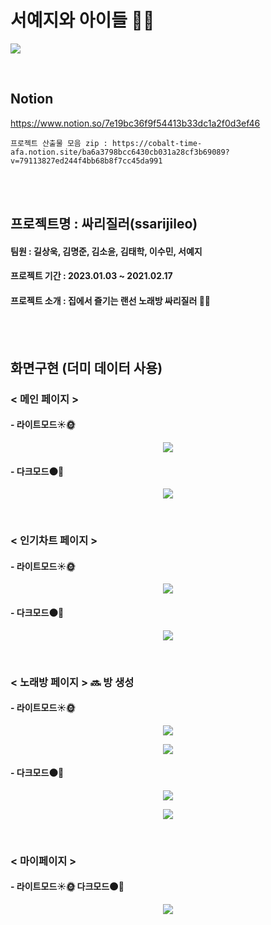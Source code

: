 # 서예지와 아이들 👩‍💻

<p>
<img src='https://user-images.githubusercontent.com/55950992/216389512-d0db4776-f7e7-4e68-b8f8-e52b85878618.png' />
</p>
<br />

## Notion

https://www.notion.so/7e19bc36f9f54413b33dc1a2f0d3ef46

```
프로젝트 산출물 모음 zip : https://cobalt-time-afa.notion.site/ba6a3798bcc6430cb031a28cf3b69089?v=79113827ed244f4bb68b8f7cc45da991
```

<br />
<br />

## 프로젝트명 : 싸리질러(ssarijileo)

#### 팀원 : 길상욱, 김명준, 김소윤, 김태학, 이수민, 서예지

#### 프로젝트 기간 : 2023.01.03 ~ 2021.02.17

#### 프로젝트 소개 : 집에서 즐기는 랜선 노래방 싸리질러 🎤🎵

<br />
<br />

## 화면구현 (더미 데이터 사용)

### < 메인 페이지 >

#### - 라이트모드☀️🌞

<p align="center">
  <img src="https://user-images.githubusercontent.com/55950992/216383661-67cac1b0-a888-4f90-96d7-8f526574d593.gif">
</p>

#### - 다크모드🌑🌚

<p align="center">
  <img src="https://user-images.githubusercontent.com/55950992/216384736-d1ec7acd-f2b2-4e4d-bd80-08aa00bfa249.gif">
</p>

<br />

### < 인기차트 페이지 >

#### - 라이트모드☀️🌞

<p align="center">
  <img src="https://user-images.githubusercontent.com/55950992/216384986-1fb371e2-6194-4c50-b82f-d9c8012e8d0b.gif">
</p>

#### - 다크모드🌑🌚

<p align="center">
  <img src="https://user-images.githubusercontent.com/55950992/216384971-d0e267ed-dffc-4ada-bdd1-4d9280e89789.gif">
</p>

<br />

### < 노래방 페이지 > 🔜 방 생성

#### - 라이트모드☀️🌞

<p align="center">
  <img src="https://user-images.githubusercontent.com/55950992/216385623-83f41768-67cf-4a15-a454-2b4b14837f43.gif">
</p>
<p align="center">
  <img src="https://user-images.githubusercontent.com/55950992/216385635-d9e7b204-b746-44a9-9dcc-319de7bdd549.gif">
</p>

#### - 다크모드🌑🌚

<p align="center">
  <img src="https://user-images.githubusercontent.com/55950992/216386022-742bf53a-9d31-463b-b059-f4bb91f7cf98.gif">
</p>
<p align="center">
  <img src="https://user-images.githubusercontent.com/55950992/216386032-3ea69690-81ec-45f5-b234-be3c25697d7c.gif">
</p>

<br />

### < 마이페이지 >

#### - 라이트모드☀️🌞 다크모드🌑🌚

<p align="center">
  <img src="https://user-images.githubusercontent.com/55950992/216386822-908346a3-e5f4-4752-9e37-aafe625a6403.gif">
</p>
